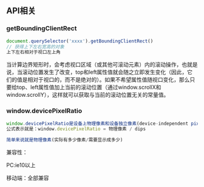 ## API相关


### getBoundingClientRect
```javascript
document.querySelector('xxxx').getBoundingClientRect()
// 获得上下左右宽高的对象 
上下左右相对于视口左上角

```

当计算边界矩形时，会考虑视口区域（或其他可滚动元素）内的滚动操作，也就是说，当滚动位置发生了改变，top和left属性值就会随之立即发生变化（因此，它们的值是相对于视口的，而不是绝对的）。如果不希望属性值随视口变化，那么只要给top、left属性值加上当前的滚动位置（通过window.scrollX和window.scrollY），这样就可以获取与当前的滚动位置无关的常量值。



### window.devicePixelRatio

```javascript
window.devicePixelRatio是设备上物理像素和设备独立像素(device-independent pixels (dips))的比例。
公式表示就是：window.devicePixelRatio = 物理像素 / dips

简单来说就是物理像素(实际有多少像素/需要显示成多少)
```

兼容性：

PC:ie10以上

移动端：全部兼容

